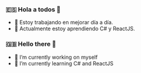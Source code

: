 ### 🇪🇸 Hola a todos 👋
- 🔭 Estoy trabajando en mejorar día a día.
- 🌱 Actualmente estoy aprendiendo C# y ReactJS.


### 🇬🇧 Hello there 👋
- 🔭 I’m currently working on myself
- 🌱 I’m currently learning C# and ReactJS
<!--
**DrunkPsyduck/DrunkPsyduck** is a ✨ _special_ ✨ repository because its `README.md` (this file) appears on your GitHub profile.

Here are some ideas to get you started:

- 🔭 I’m currently working on ...
- 🌱 I’m currently learning ...
- 👯 I’m looking to collaborate on ...
- 🤔 I’m looking for help with ...
- 💬 Ask me about ...
- 📫 How to reach me: ...
- 😄 Pronouns: ...
- ⚡ Fun fact: ...
-->
